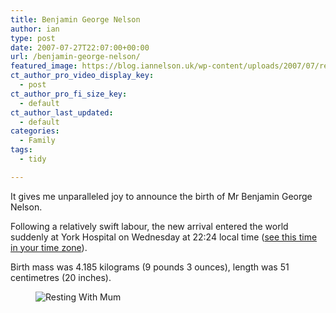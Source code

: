 ```yaml
---
title: Benjamin George Nelson
author: ian
type: post
date: 2007-07-27T22:07:00+00:00
url: /benjamin-george-nelson/
featured_image: https://blog.iannelson.uk/wp-content/uploads/2007/07/resting-with-mum-2_907027345_o-1.jpg
ct_author_pro_video_display_key:
  - post
ct_author_pro_fi_size_key:
  - default
ct_author_last_updated:
  - default
categories:
  - Family
tags:
  - tidy

---
```

It gives me unparalleled joy to announce the birth of Mr Benjamin George Nelson.

Following a relatively swift labour, the new arrival entered the world suddenly at York Hospital on Wednesday at 22:24 local time ([see this time in your time zone][1]).

Birth mass was 4.185 kilograms (9 pounds 3 ounces), length was 51 centimetres (20 inches).<figure class="kg-card kg-image-card">

<img decoding="async" src="https://blog.iannelson.uk/wp-content/uploads/2023/08/resting-with-mum-2_907027345_o.jpg" class="kg-image" alt="Resting With Mum" loading="lazy" /> </figure>

 [1]: http://www.timeanddate.com/worldclock/fixedtime.html?day=25&month=7&year=2007&hour=22&min=24&sec=0&p1=136